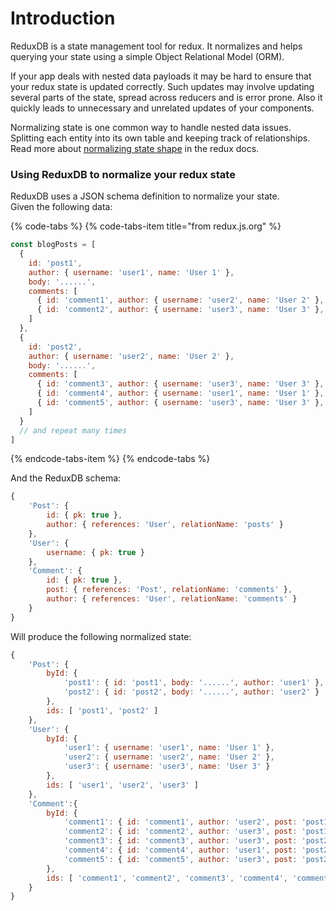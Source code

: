 # Introduction

ReduxDB is a state management tool for redux. It normalizes and helps querying your state using a simple Object Relational Model \(ORM\).

If your app deals with nested data payloads it may be hard to ensure that your redux state is updated correctly. Such updates may involve updating several parts of the state, spread across reducers and is error prone.  Also it quickly leads to unnecessary and unrelated updates of your components.

Normalizing state is one common way to handle nested data issues. Splitting each entity into its own table and keeping track of relationships. Read more about [normalizing state shape](https://redux.js.org/recipes/structuring-reducers/normalizing-state-shape) in the redux docs.

### Using ReduxDB to normalize your redux state

ReduxDB uses a JSON schema definition to normalize your state.   
Given the following data:

{% code-tabs %}
{% code-tabs-item title="from redux.js.org" %}
```javascript
const blogPosts = [
  {
    id: 'post1',
    author: { username: 'user1', name: 'User 1' },
    body: '......',
    comments: [
      { id: 'comment1', author: { username: 'user2', name: 'User 2' }, comment: '.....' },
      { id: 'comment2', author: { username: 'user3', name: 'User 3' }, comment: '.....' }
    ]
  },
  {
    id: 'post2',
    author: { username: 'user2', name: 'User 2' },
    body: '......',
    comments: [
      { id: 'comment3', author: { username: 'user3', name: 'User 3' }, comment: '.....' },
      { id: 'comment4', author: { username: 'user1', name: 'User 1' }, comment: '.....' },
      { id: 'comment5', author: { username: 'user3', name: 'User 3' }, comment: '.....' }
    ]
  }
  // and repeat many times
]
```
{% endcode-tabs-item %}
{% endcode-tabs %}

And the ReduxDB schema:

```javascript
{
    'Post': {
        id: { pk: true },
        author: { references: 'User', relationName: 'posts' }
    },
    'User': {
        username: { pk: true }
    },
    'Comment': {
        id: { pk: true },
        post: { references: 'Post', relationName: 'comments' },
        author: { references: 'User', relationName: 'comments' }
    }
}
```

Will produce the following normalized state:

```javascript
{
    'Post': {
        byId: {
            'post1': { id: 'post1', body: '......', author: 'user1' },
            'post2': { id: 'post2', body: '......', author: 'user2' }
        },
        ids: [ 'post1', 'post2' ]
    },
    'User': {
        byId: {
            'user1': { username: 'user1', name: 'User 1' },
            'user2': { username: 'user2', name: 'User 2' },
            'user3': { username: 'user3', name: 'User 3' }
        },
        ids: [ 'user1', 'user2', 'user3' ]        
    },
    'Comment':{
        byId: {
            'comment1': { id: 'comment1', author: 'user2', post: 'post1', comment: '.....' },
            'comment2': { id: 'comment2', author: 'user3', post: 'post1', comment: '.....' },
            'comment3': { id: 'comment3', author: 'user3', post: 'post2', comment: '.....' },
            'comment4': { id: 'comment4', author: 'user1', post: 'post2', comment: '.....' },
            'comment5': { id: 'comment5', author: 'user3', post: 'post2', comment: '.....' }
        },
        ids: [ 'comment1', 'comment2', 'comment3', 'comment4', 'comment5' ]
    }
}
```

